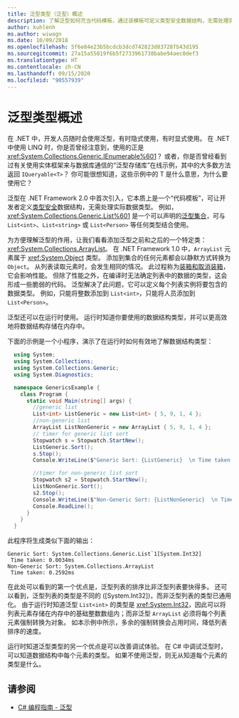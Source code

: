 ```yaml
---
title: 泛型类型（泛型）概述
description: 了解泛型如何充当代码模板，通过该模板可定义类型安全数据结构，无需处理实际数据类型。
author: kuhlenh
ms.author: wiwagn
ms.date: 10/09/2018
ms.openlocfilehash: 5f6e84e23b5bcdcb3dcd742823d83728fb43d195
ms.sourcegitcommit: 27a15a55019f6b5f2733961738babe94aec0def3
ms.translationtype: HT
ms.contentlocale: zh-CN
ms.lasthandoff: 09/15/2020
ms.locfileid: "90557939"
---
```

# <a name="generic-types-overview"></a>泛型类型概述

在 .NET 中，开发人员随时会使用泛型，有时隐式使用，有时显式使用。 在 .NET 中使用 LINQ 时，你是否曾经注意到，使用的正是 <xref:System.Collections.Generic.IEnumerable%601>？ 或者，你是否曾经看到过有关使用实体框架来与数据库通信的“泛型存储库”在线示例，其中的大多数方法返回 `IQueryable<T>`？ 你可能很想知道，这些示例中的 T  是什么意思，为什么要使用它？

泛型在 .NET Framework 2.0 中首次引入，它本质上是一个“代码模板”，可让开发者定义[类型安全](/previous-versions/dotnet/netframework-4.0/hbzz1a9a(v=vs.100))数据结构，无需处理实际数据类型。 例如，<xref:System.Collections.Generic.List%601> 是一个可以声明的[泛型集合](xref:System.Collections.Generic)，可与 `List<int>`、`List<string>` 或 `List<Person>` 等任何类型结合使用。

为方便理解泛型的作用，让我们看看添加泛型之前和之后的一个特定类：<xref:System.Collections.ArrayList>。 在 .NET Framework 1.0 中，`ArrayList` 元素属于 <xref:System.Object> 类型。 添加到集合的任何元素都会以静默方式转换为 `Object`。 从列表读取元素时，会发生相同的情况。 此过程称为[装箱和取消装箱](../csharp/programming-guide/types/boxing-and-unboxing.md)，它会影响性能。 但除了性能之外，在编译时无法确定列表中的数据的类型，这会形成一些脆弱的代码。 泛型解决了此问题，它可以定义每个列表实例将要包含的数据类型。 例如，只能将整数添加到 `List<int>`，只能将人员添加到 `List<Person>`。

泛型还可以在运行时使用。 运行时知道你要使用的数据结构类型，并可以更高效地将数据结构存储在内存中。

下面的示例是一个小程序，演示了在运行时如何有效地了解数据结构类型：

```csharp
  using System;
  using System.Collections;
  using System.Collections.Generic;
  using System.Diagnostics;

  namespace GenericsExample {
    class Program {
      static void Main(string[] args) {
        //generic list
        List<int> ListGeneric = new List<int> { 5, 9, 1, 4 };
        //non-generic list
        ArrayList ListNonGeneric = new ArrayList { 5, 9, 1, 4 };
        // timer for generic list sort
        Stopwatch s = Stopwatch.StartNew();
        ListGeneric.Sort();
        s.Stop();
        Console.WriteLine($"Generic Sort: {ListGeneric}  \n Time taken: {s.Elapsed.TotalMilliseconds}ms");

        //timer for non-generic list sort
        Stopwatch s2 = Stopwatch.StartNew();
        ListNonGeneric.Sort();
        s2.Stop();
        Console.WriteLine($"Non-Generic Sort: {ListNonGeneric}  \n Time taken: {s2.Elapsed.TotalMilliseconds}ms");
        Console.ReadLine();
      }
    }
  }
```

此程序将生成类似下面的输出：

```console
Generic Sort: System.Collections.Generic.List`1[System.Int32]
 Time taken: 0.0034ms
Non-Generic Sort: System.Collections.ArrayList
 Time taken: 0.2592ms
```

在此处可以看到的第一个优点是，泛型列表的排序比非泛型列表要快得多。 还可以看到，泛型列表的类型是不同的 ([System.Int32])，而非泛型列表的类型已通用化。 由于运行时知道泛型 `List<int>` 的类型是 <xref:System.Int32>，因此可以将列表元素存储在内存中的基础整数数组内；而非泛型 `ArrayList` 必须将每个列表元素强制转换为对象。 如本示例中所示，多余的强制转换会占用时间，降低列表排序的速度。

运行时知道泛型类型的另一个优点是可以改善调试体验。 在 C# 中调试泛型时，可以知道数据结构中每个元素的类型。 如果不使用泛型，则无从知道每个元素的类型是什么。

## <a name="see-also"></a>请参阅

- [C# 编程指南 - 泛型](../csharp/programming-guide/generics/index.md)

